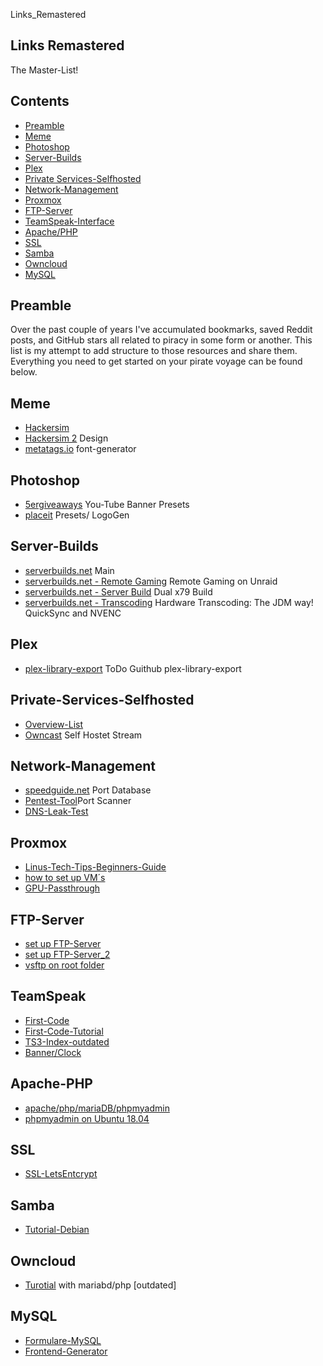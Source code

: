 Links_Remastered

## Links Remastered
The Master-List!

## Contents
- [Preamble](#preamble)
- [Meme](#meme)
- [Photoshop](#photoshop)
- [Server-Builds](#server-builds)
- [Plex](#plex)
- [Private Services-Selfhosted](#private-services-selfhosted)
- [Network-Management](#network-management)
- [Proxmox](#proxmox)
- [FTP-Server](#ftp-server)
- [TeamSpeak-Interface](#teamspeak)
- [Apache/PHP](#apache-php)
- [SSL](#ssl)
- [Samba](#samba)
- [Owncloud](#owncloud)
- [MySQL](#mysql)


## Preamble
Over the past couple of years I've accumulated bookmarks, saved Reddit posts, and GitHub stars all related to piracy in some form or another. This list is my attempt to add structure to those resources and share them. Everything you need to get started on your pirate voyage can be found below.

## Meme
- [Hackersim](https://hackertyper.net/)
- [Hackersim 2](https://geektyper.com/) Design
- [metatags.io](https://metatags.io/font-generator) font-generator

## Photoshop
- [5ergiveaways](https://5ergiveaways.com/download/all) You-Tube Banner Presets
- [placeit](https://placeit.net/) Presets/ LogoGen

## Server-Builds

- [serverbuilds.net](https://www.serverbuilds.net) Main
- [serverbuilds.net - Remote Gaming](https://forums.serverbuilds.net/t/guide-remote-gaming-on-unraid/4248) Remote Gaming on Unraid
- [serverbuilds.net - Server Build](https://forums.serverbuilds.net/t/guide-anniversary-2-0-snafu-server-needs-a-friggin-upgrade/1075) Dual x79 Build
- [serverbuilds.net - Transcoding](https://forums.serverbuilds.net/t/guide-hardware-transcoding-the-jdm-way-quicksync-and-nvenc/1408) Hardware Transcoding: The JDM way! QuickSync and NVENC

## Plex

- [plex-library-export](https://github.com/Dalvii/plex-library-export) ToDo Guithub plex-library-export

## Private-Services-Selfhosted

- [Overview-List](https://asmen.icopy.site/awesome/awesome-selfhosted/)
- [Owncast](https://owncast.online) Self Hostet Stream

## Network-Management

- [speedguide.net](https://www.speedguide.net/port.php?port=3000) Port Database
- [Pentest-Tool](https://pentest-tools.com/network-vulnerability-scanning/tcp-port-scanner-online-nmap#)Port Scanner
- [DNS-Leak-Test](https://dnsleak.com)

## Proxmox
- [Linus-Tech-Tips-Beginners-Guide](https://linustechtips.com/topic/1083818-a-beginners-guide-to-proxmox/?tab=comments#comment-12730432)
- [how to set up VM´s](https://linustechtips.com/topic/1118785-proxmox-beginner-tutorial-how-to-set-up-your-first-virtual-machine-on-a-secondary-hard-disk/?tab=comments#comment-13007515)
- [GPU-Passthrough](https://www.reddit.com/r/homelab/comments/b5xpua/the_ultimate_beginners_guide_to_gpu_passthrough/)

## FTP-Server
- [set up FTP-Server](https://www.thomaschristlieb.de/einen-ftp-server-einrichten/)
- [set up FTP-Server_2](https://gridscale.io/community/tutorials/ftp-ubuntu-erstellen/)
- [vsftp on root folder](https://blog.bartlweb.net/2012/01/vsftpd-fuer-den-zugriff-auf-www-root-konfigurieren/)

## TeamSpeak
- [First-Code](https://first-coder.de/) 
- [First-Code-Tutorial](https://www.teamspeak-connection.de/forum/thread/1568-first-coder-webinterface-auf-debian-9-installieren/)
- [TS3-Index-outdated](https://www.bennetrichter.de/anleitungen/teamspeak3-webinterface-linux/)
- [Banner/Clock](https://www.nexteamspeak.de/server-banner-uhrzeit.html)

## Apache-PHP
- [apache/php/mariaDB/phpmyadmin](https://www.bennetrichter.de/anleitungen/apache2-php7-mariadb-phpmyadmin/)
- [phpmyadmin on Ubuntu 18.04](https://www.webhosterwissen.de/know-how/eigener-webserver/tutorial-phpmyadmin-auf-ubuntu-18-04-apache-installieren/)

## SSL
- [SSL-LetsEntcrypt](https://www.bennetrichter.de/anleitungen/lets-encrypt-linux/)


## Samba
- [Tutorial-Debian](https://www.thomas-krenn.com/de/wiki/Einfache_Samba_Freigabe_unter_Debian)

## Owncloud
- [Turotial](https://websiteforstudents.com/install-owncloud-on-ubuntu-18-04-lts-beta-with-apache2-mariadb-and-php-7-1-support/) with mariabd/php [outdated] 

## MySQL
- [Formulare-MySQL](http://webkompetenz.wikidot.com/html-handbuch:formulare-in-db-speichern-php-mysql)
- [Frontend-Generator](https://werner-zenk.de/tools/formulargenerator.php)


